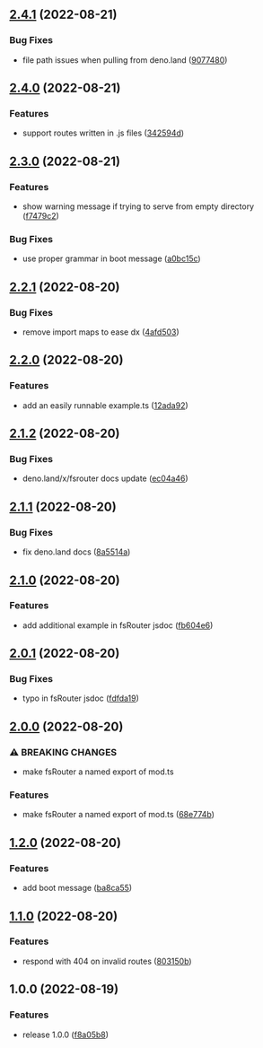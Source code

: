 ## [2.4.1](https://github.com/justinawrey/fsrouter/compare/2.4.0...2.4.1) (2022-08-21)


### Bug Fixes

* file path issues when pulling from deno.land ([9077480](https://github.com/justinawrey/fsrouter/commit/90774801f23e17dbe3e0e3004e1b99fd0e1d9f5e))

## [2.4.0](https://github.com/justinawrey/fsrouter/compare/2.3.0...2.4.0) (2022-08-21)


### Features

* support routes written in .js files ([342594d](https://github.com/justinawrey/fsrouter/commit/342594d6980394a50220b72b02c0f8f2896a6565))

## [2.3.0](https://github.com/justinawrey/fsrouter/compare/2.2.1...2.3.0) (2022-08-21)


### Features

* show warning message if trying to serve from empty directory ([f7479c2](https://github.com/justinawrey/fsrouter/commit/f7479c278075604c82b99ceee03120b5d0aeae9d))


### Bug Fixes

* use proper grammar in boot message ([a0bc15c](https://github.com/justinawrey/fsrouter/commit/a0bc15c1b2b7302427e6d2fb3087e6e144f7b4e3))

## [2.2.1](https://github.com/justinawrey/fsrouter/compare/v2.2.0...2.2.1) (2022-08-20)


### Bug Fixes

* remove import maps to ease dx ([4afd503](https://github.com/justinawrey/fsrouter/commit/4afd5034fdb0581d01573bb435370905b10e9cd5))

## [2.2.0](https://github.com/justinawrey/fsrouter/compare/v2.1.2...v2.2.0) (2022-08-20)


### Features

* add an easily runnable example.ts ([12ada92](https://github.com/justinawrey/fsrouter/commit/12ada92144a2f0037b6fff80e4cbe8d20dec9349))

## [2.1.2](https://github.com/justinawrey/fsrouter/compare/v2.1.1...v2.1.2) (2022-08-20)


### Bug Fixes

* deno.land/x/fsrouter docs update ([ec04a46](https://github.com/justinawrey/fsrouter/commit/ec04a4694600fdddb22cb7b4ad6bb17cc6eeb2c7))

## [2.1.1](https://github.com/justinawrey/fsrouter/compare/v2.1.0...v2.1.1) (2022-08-20)


### Bug Fixes

* fix deno.land docs ([8a5514a](https://github.com/justinawrey/fsrouter/commit/8a5514a2495363b469580ae851e732fcc0e70ce6))

## [2.1.0](https://github.com/justinawrey/fsrouter/compare/v2.0.1...v2.1.0) (2022-08-20)


### Features

* add additional example in fsRouter jsdoc ([fb604e6](https://github.com/justinawrey/fsrouter/commit/fb604e6dc805b90260378dcf7557ce243622fe1a))

## [2.0.1](https://github.com/justinawrey/fsrouter/compare/v2.0.0...v2.0.1) (2022-08-20)


### Bug Fixes

* typo in fsRouter jsdoc ([fdfda19](https://github.com/justinawrey/fsrouter/commit/fdfda19e052555bf7a10963d732fea3488bccfc1))

## [2.0.0](https://github.com/justinawrey/fsrouter/compare/v1.2.0...v2.0.0) (2022-08-20)


### ⚠ BREAKING CHANGES

* make fsRouter a named export of mod.ts

### Features

* make fsRouter a named export of mod.ts ([68e774b](https://github.com/justinawrey/fsrouter/commit/68e774bbd8e0feef0956f1c2704c09558751c0d6))

## [1.2.0](https://github.com/justinawrey/fsrouter/compare/v1.1.0...v1.2.0) (2022-08-20)


### Features

* add boot message ([ba8ca55](https://github.com/justinawrey/fsrouter/commit/ba8ca55dd4826f55b5015b2ba52b928a90d32c54))

## [1.1.0](https://github.com/justinawrey/fsrouter/compare/v1.0.0...v1.1.0) (2022-08-20)


### Features

* respond with 404 on invalid routes ([803150b](https://github.com/justinawrey/fsrouter/commit/803150b5a02908c4f589f1d36cc7f516339bd4b1))

## 1.0.0 (2022-08-19)


### Features

* release 1.0.0 ([f8a05b8](https://github.com/justinawrey/fsrouter/commit/f8a05b85167979d45f49a8b093803e467368d4fa))

